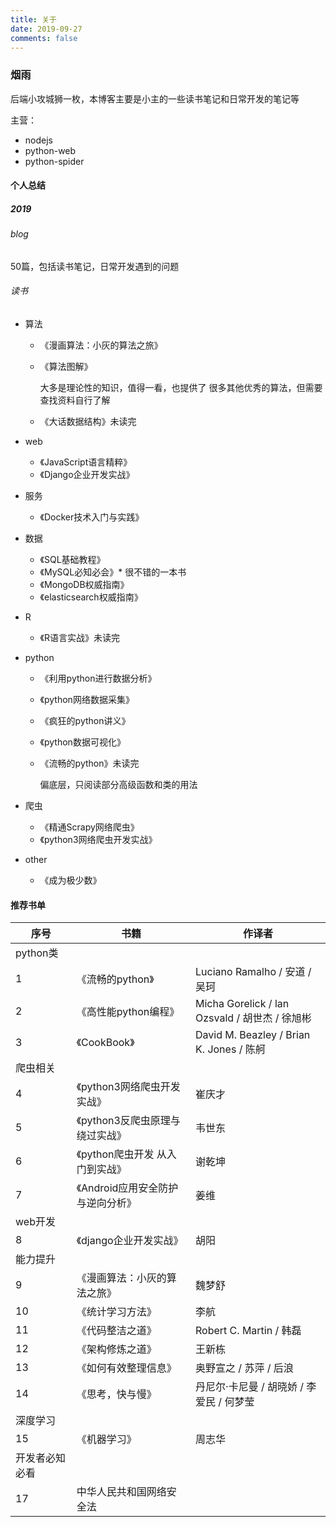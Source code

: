 ```yaml
---
title: 关于
date: 2019-09-27
comments: false
---
```


### 烟雨

后端小攻城狮一枚，本博客主要是小主的一些读书笔记和日常开发的笔记等

主营：

- nodejs
- python-web
- python-spider

#### 个人总结

##### 2019

###### blog

50篇，包括读书笔记，日常开发遇到的问题

###### 读书

- 算法

  - 《漫画算法：小灰的算法之旅》

  - 《算法图解》

    大多是理论性的知识，值得一看，也提供了 很多其他优秀的算法，但需要查找资料自行了解

  - 《大话数据结构》未读完

- web

  - 《JavaScript语言精粹》
  - 《Django企业开发实战》

- 服务

  - 《Docker技术入门与实践》

- 数据

  - 《SQL基础教程》
  - 《MySQL必知必会》* 很不错的一本书
  - 《MongoDB权威指南》
  - 《elasticsearch权威指南》

- R

  - 《R语言实战》未读完

- python

  - 《利用python进行数据分析》

  - 《python网络数据采集》

  - 《疯狂的python讲义》

  - 《python数据可视化》

  - 《流畅的python》未读完

    偏底层，只阅读部分高级函数和类的用法

- 爬虫

  - 《精通Scrapy网络爬虫》
  - 《python3网络爬虫开发实战》

- other

  - 《成为极少数》


####  推荐书单

| 序号           | 书籍                              | 作译者                                         |
| -------------- | --------------------------------- | ---------------------------------------------- |
| python类       |                                   |                                                |
| 1              | 《流畅的python》                  | Luciano Ramalho / 安道 / 吴珂                  |
| 2              | 《高性能python编程》              | Micha Gorelick / lan Ozsvald / 胡世杰 / 徐旭彬 |
| 3              | 《CookBook》                      | David M. Beazley / Brian K. Jones / 陈舸       |
| 爬虫相关       |                                   |                                                |
| 4              | 《python3网络爬虫开发实战》       | 崔庆才                                         |
| 5              | 《python3反爬虫原理与绕过实战》   | 韦世东                                         |
| 6              | 《python爬虫开发 从入门到实战》   | 谢乾坤                                         |
| 7              | 《Android应用安全防护与逆向分析》 | 姜维                                           |
| web开发        |                                   |                                                |
| 8              | 《django企业开发实战》            | 胡阳                                           |
| 能力提升       |                                   |                                                |
| 9              | 《漫画算法：小灰的算法之旅》      | 魏梦舒                                         |
| 10             | 《统计学习方法》                  | 李航                                           |
| 11             | 《代码整洁之道》                  | Robert C. Martin / 韩磊                        |
| 12             | 《架构修炼之道》                  | 王新栋                                         |
| 13             | 《如何有效整理信息》              | 奥野宣之 / 苏萍 / 后浪                         |
| 14             | 《思考，快与慢》                  | 丹尼尔·卡尼曼 / 胡晓娇 / 李爱民 / 何梦莹       |
| 深度学习       |                                   |                                                |
| 15             | 《机器学习》                      | 周志华                                         |
| 开发者必知必看 |                                   |                                                |
| 17             | 中华人民共和国网络安全法          |                                                |
